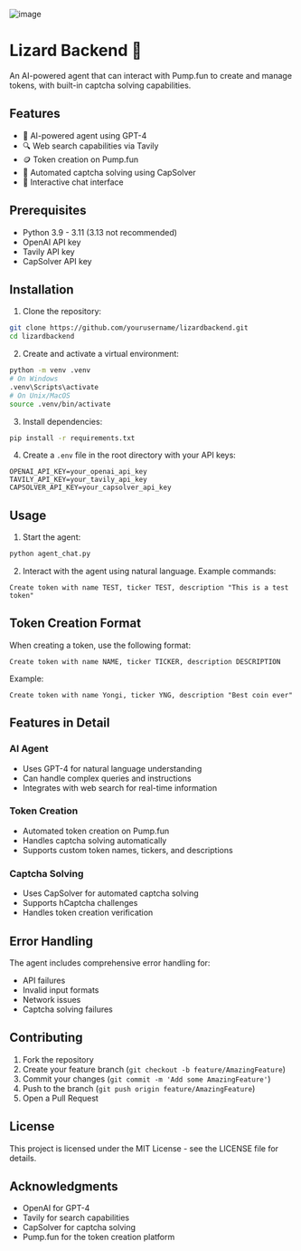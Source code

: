 ![image](https://github.com/user-attachments/assets/eee6c02d-83d3-4b4d-892a-f2fabf7d7d5d)


# Lizard Backend 🦎

An AI-powered agent that can interact with Pump.fun to create and manage tokens, with built-in captcha solving capabilities.

## Features

- 🤖 AI-powered agent using GPT-4
- 🔍 Web search capabilities via Tavily
- 🪙 Token creation on Pump.fun
- 🤖 Automated captcha solving using CapSolver
- 💬 Interactive chat interface

## Prerequisites

- Python 3.9 - 3.11 (3.13 not recommended)
- OpenAI API key
- Tavily API key
- CapSolver API key

## Installation

1. Clone the repository:
```bash
git clone https://github.com/yourusername/lizardbackend.git
cd lizardbackend
```

2. Create and activate a virtual environment:
```bash
python -m venv .venv
# On Windows
.venv\Scripts\activate
# On Unix/MacOS
source .venv/bin/activate
```

3. Install dependencies:
```bash
pip install -r requirements.txt
```

4. Create a `.env` file in the root directory with your API keys:
```env
OPENAI_API_KEY=your_openai_api_key
TAVILY_API_KEY=your_tavily_api_key
CAPSOLVER_API_KEY=your_capsolver_api_key
```

## Usage

1. Start the agent:
```bash
python agent_chat.py
```

2. Interact with the agent using natural language. Example commands:
```
Create token with name TEST, ticker TEST, description "This is a test token"
```

## Token Creation Format

When creating a token, use the following format:
```
Create token with name NAME, ticker TICKER, description DESCRIPTION
```

Example:
```
Create token with name Yongi, ticker YNG, description "Best coin ever"
```

## Features in Detail

### AI Agent
- Uses GPT-4 for natural language understanding
- Can handle complex queries and instructions
- Integrates with web search for real-time information

### Token Creation
- Automated token creation on Pump.fun
- Handles captcha solving automatically
- Supports custom token names, tickers, and descriptions

### Captcha Solving
- Uses CapSolver for automated captcha solving
- Supports hCaptcha challenges
- Handles token creation verification

## Error Handling

The agent includes comprehensive error handling for:
- API failures
- Invalid input formats
- Network issues
- Captcha solving failures

## Contributing

1. Fork the repository
2. Create your feature branch (`git checkout -b feature/AmazingFeature`)
3. Commit your changes (`git commit -m 'Add some AmazingFeature'`)
4. Push to the branch (`git push origin feature/AmazingFeature`)
5. Open a Pull Request

## License

This project is licensed under the MIT License - see the LICENSE file for details.

## Acknowledgments

- OpenAI for GPT-4
- Tavily for search capabilities
- CapSolver for captcha solving
- Pump.fun for the token creation platform 
